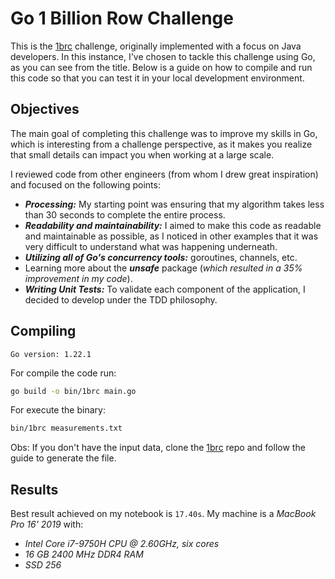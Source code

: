# Go 1 Billion Row Challenge
This is the [1brc](https://github.com/gunnarmorling/1brc) challenge, originally implemented with a focus on Java developers. In this instance, I've chosen to tackle this challenge using Go, as you can see from the title. Below is a guide on how to compile and run this code so that you can test it in your local development environment.

## Objectives
The main goal of completing this challenge was to improve my skills in Go, which is interesting from a challenge perspective, as it makes you realize that small details can impact you when working at a large scale.

I reviewed code from other engineers (from whom I drew great inspiration) and focused on the following points:

- ***Processing:*** My starting point was ensuring that my algorithm takes less than 30 seconds to complete the entire process.
- ***Readability and maintainability:*** I aimed to make this code as readable and maintainable as possible, as I noticed in other examples that it was very difficult to understand what was happening underneath.
- ***Utilizing all of Go's concurrency tools:*** goroutines, channels, etc.
- Learning more about the ***unsafe*** package (*which resulted in a 35% improvement in my code*).
- ***Writing Unit Tests:*** To validate each component of the application, I decided to develop under the TDD philosophy.

## Compiling
`Go version: 1.22.1`

For compile the code run:
``` bash
go build -o bin/1brc main.go
```
For execute the binary:
``` bash
bin/1brc measurements.txt
```
Obs: If you don't have the input data, clone the [1brc](https://github.com/gunnarmorling/1brc) repo and follow the guide to generate the file.

## Results
Best result achieved on my notebook is `17.40s`. My machine is a *MacBook Pro 16' 2019* with:
- *Intel Core i7-9750H CPU @ 2.60GHz, six cores*
- *16 GB 2400 MHz DDR4 RAM*
- *SSD 256*
